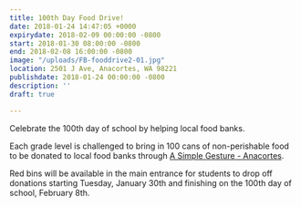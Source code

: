 ```yaml
---
title: 100th Day Food Drive!
date: 2018-01-24 14:47:05 +0000
expirydate: 2018-02-09 00:00:00 -0800
start: 2018-01-30 08:00:00 -0800
end: 2018-02-08 16:00:00 -0800
image: "/uploads/FB-fooddrive2-01.jpg"
location: 2501 J Ave, Anacortes, WA 98221
publishdate: 2018-01-24 00:00:00 -0800
description: ''
draft: true

---
```

  
Celebrate the 100th day of school by helping local food banks. 

Each grade level is challenged to bring in 100 cans of non-perishable food to be donated to local food banks through [A Simple Gesture - Anacortes](https://www.facebook.com/asimplegestureanacortes/?fref=mentions). 

Red bins will be available in the main entrance for students to drop off donations starting Tuesday, January 30th and finishing on the 100th day of school, February 8th.